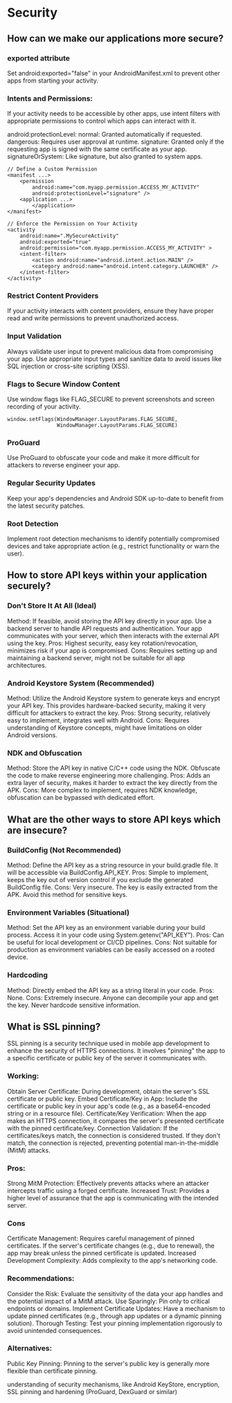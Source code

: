 # Security

## How can we make our applications more secure?

### exported attribute
Set android:exported="false" in your AndroidManifest.xml to prevent other apps from starting your activity.

### Intents and Permissions: 
If your activity needs to be accessible by other apps, use intent filters with appropriate permissions to control 
which apps can interact with it.

android:protectionLevel:
normal: Granted automatically if requested.
dangerous: Requires user approval at runtime.
signature: Granted only if the requesting app is signed with the same certificate as your app.
signatureOrSystem: Like signature, but also granted to system apps.

```
// Define a Custom Permission
<manifest ...>
    <permission
        android:name="com.myapp.permission.ACCESS_MY_ACTIVITY"
        android:protectionLevel="signature" />
    <application ...>
        </application>
</manifest>

// Enforce the Permission on Your Activity
<activity
    android:name=".MySecureActivity"
    android:exported="true"
    android:permission="com.myapp.permission.ACCESS_MY_ACTIVITY" > 
    <intent-filter>
        <action android:name="android.intent.action.MAIN" />
        <category android:name="android.intent.category.LAUNCHER" />
    </intent-filter>
</activity>
```

### Restrict Content Providers
If your activity interacts with content providers, ensure they have proper read and write permissions to prevent unauthorized access.

### Input Validation
Always validate user input to prevent malicious data from compromising your app. Use appropriate input types 
and sanitize data to avoid issues like SQL injection or cross-site scripting (XSS).

### Flags to Secure Window Content
Use window flags like FLAG_SECURE to prevent screenshots and screen recording of your activity.
```
window.setFlags(WindowManager.LayoutParams.FLAG_SECURE, 
                WindowManager.LayoutParams.FLAG_SECURE)
```

### ProGuard
Use ProGuard to obfuscate your code and make it more difficult for attackers to reverse engineer your app.

### Regular Security Updates
Keep your app's dependencies and Android SDK up-to-date to benefit from the latest security patches.

### Root Detection
Implement root detection mechanisms to identify potentially compromised devices and take appropriate action (e.g., restrict 
functionality or warn the user).

## How to store API keys within your application securely?

### Don't Store It At All (Ideal)
Method: If feasible, avoid storing the API key directly in your app. Use a backend server to handle API requests 
and authentication. Your app communicates with your server, which then interacts with the external API using the key.
Pros: Highest security, easy key rotation/revocation,  minimizes risk if your app is compromised.
Cons: Requires setting up and maintaining a backend server, might not be suitable for all app architectures.

### Android Keystore System (Recommended)
Method: Utilize the Android Keystore system to generate keys and encrypt your API key. This provides hardware-backed security, making it very difficult for attackers to extract the key.
Pros: Strong security, relatively easy to implement, integrates well with Android.
Cons: Requires understanding of Keystore concepts, might have limitations on older Android versions.

### NDK and Obfuscation
Method: Store the API key in native C/C++ code using the NDK. Obfuscate the code to make reverse engineering more challenging.
Pros: Adds an extra layer of security, makes it harder to extract the key directly from the APK.
Cons: More complex to implement, requires NDK knowledge, obfuscation can be bypassed with dedicated effort.

## What are the other ways to store API keys which are insecure?

### BuildConfig (Not Recommended)
Method: Define the API key as a string resource in your build.gradle file. It will be accessible via BuildConfig.API_KEY.
Pros: Simple to implement, keeps the key out of version control if you exclude the generated BuildConfig file.
Cons: Very insecure. The key is easily extracted from the APK. Avoid this method for sensitive keys.

### Environment Variables (Situational)
Method: Set the API key as an environment variable during your build process. Access it in your code using System.getenv("API_KEY").
Pros: Can be useful for local development or CI/CD pipelines.
Cons: Not suitable for production as environment variables can be easily accessed on a rooted device.

### Hardcoding
Method: Directly embed the API key as a string literal in your code.
Pros: None.
Cons: Extremely insecure. Anyone can decompile your app and get the key. Never hardcode sensitive information.

## What is SSL pinning?
SSL pinning is a security technique used in mobile app development to enhance the security of HTTPS connections. 
It involves "pinning" the app to a specific certificate or public key of the server it communicates with.

### Working:
Obtain Server Certificate: During development, obtain the server's SSL certificate or public key.
Embed Certificate/Key in App: Include the certificate or public key in your app's code (e.g., as a base64-encoded string or in a resource file).
Certificate/Key Verification: When the app makes an HTTPS connection, it compares the server's presented certificate with the pinned certificate/key.
Connection Validation: If the certificates/keys match, the connection is considered trusted. If they don't match, the connection is rejected, preventing potential man-in-the-middle (MitM) attacks.

### Pros:
Strong MitM Protection: Effectively prevents attacks where an attacker intercepts traffic using a forged certificate.
Increased Trust: Provides a higher level of assurance that the app is communicating with the intended server.

### Cons
Certificate Management: Requires careful management of pinned certificates. If the server's certificate changes (e.g., due to renewal), the app may break unless the pinned certificate is updated.
Increased Development Complexity: Adds complexity to the app's networking code.

### Recommendations:
Consider the Risk: Evaluate the sensitivity of the data your app handles and the potential impact of a MitM attack.
Use Sparingly: Pin only to critical endpoints or domains.
Implement Certificate Updates: Have a mechanism to update pinned certificates (e.g., through app updates or a dynamic pinning solution).
Thorough Testing: Test your pinning implementation rigorously to avoid unintended consequences.

### Alternatives:
Public Key Pinning: Pinning to the server's public key is generally more flexible than certificate pinning.



understanding of security mechanisms, like 
Android KeyStore, 
encryption, 
SSL pinning and hardening (ProGuard, DexGuard or similar)